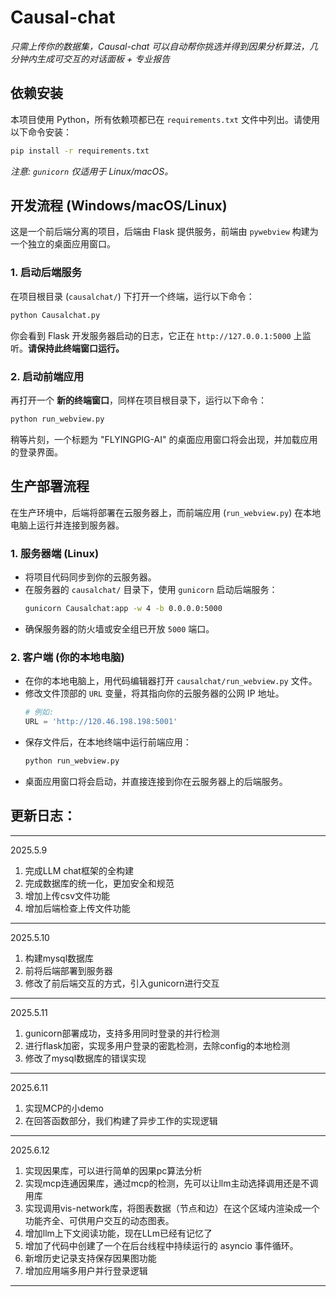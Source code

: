 # Causal-chat
*只需上传你的数据集，Causal-chat 可以自动帮你挑选并得到因果分析算法，几分钟内生成可交互的对话面板 + 专业报告*

## 依赖安装
本项目使用 Python，所有依赖项都已在 `requirements.txt` 文件中列出。请使用以下命令安装：
```bash
pip install -r requirements.txt
```
*注意: `gunicorn` 仅适用于 Linux/macOS。*

## 开发流程 (Windows/macOS/Linux)

这是一个前后端分离的项目，后端由 Flask 提供服务，前端由 `pywebview` 构建为一个独立的桌面应用窗口。

### 1. 启动后端服务
在项目根目录 (`causalchat/`) 下打开一个终端，运行以下命令：
```bash
python Causalchat.py
```
你会看到 Flask 开发服务器启动的日志，它正在 `http://127.0.0.1:5000` 上监听。**请保持此终端窗口运行。**

### 2. 启动前端应用
再打开一个 **新的终端窗口**，同样在项目根目录下，运行以下命令：
```bash
python run_webview.py
```
稍等片刻，一个标题为 "FLYINGPIG-AI" 的桌面应用窗口将会出现，并加载应用的登录界面。

## 生产部署流程

在生产环境中，后端将部署在云服务器上，而前端应用 (`run_webview.py`) 在本地电脑上运行并连接到服务器。

### 1. 服务器端 (Linux)
- 将项目代码同步到你的云服务器。
- 在服务器的 `causalchat/` 目录下，使用 `gunicorn` 启动后端服务：
  ```bash
  gunicorn Causalchat:app -w 4 -b 0.0.0.0:5000
  ```
- 确保服务器的防火墙或安全组已开放 `5000` 端口。

### 2. 客户端 (你的本地电脑)
- 在你的本地电脑上，用代码编辑器打开 `causalchat/run_webview.py` 文件。
- 修改文件顶部的 `URL` 变量，将其指向你的云服务器的公网 IP 地址。
  ```python
  # 例如:
  URL = 'http://120.46.198.198:5001' 
  ```
- 保存文件后，在本地终端中运行前端应用：
  ```bash
  python run_webview.py
  ```
- 桌面应用窗口将会启动，并直接连接到你在云服务器上的后端服务。


## 更新日志：


---
2025.5.9
1. 完成LLM chat框架的全构建
2. 完成数据库的统一化，更加安全和规范
3. 增加上传csv文件功能  
4. 增加后端检查上传文件功能

---
2025.5.10
1. 构建mysql数据库
2. 前将后端部署到服务器
3. 修改了前后端交互的方式，引入gunicorn进行交互

---
2025.5.11
1. gunicorn部署成功，支持多用同时登录的并行检测
2. 进行flask加密，实现多用户登录的密匙检测，去除config的本地检测
3. 修改了mysql数据库的错误实现

---
2025.6.11
1. 实现MCP的小demo
2. 在回答函数部分，我们构建了异步工作的实现逻辑
   
---
2025.6.12
1. 实现因果库，可以进行简单的因果pc算法分析
2. 实现mcp连通因果库，通过mcp的检测，先可以让llm主动选择调用还是不调用库
3. 实现调用vis-network库，将图表数据（节点和边）在这个区域内渲染成一个功能齐全、可供用户交互的动态图表。
4. 增加llm上下文阅读功能，现在LLm已经有记忆了
5. 增加了代码中创建了一个在后台线程中持续运行的 asyncio 事件循环。
6. 新增历史记录支持保存因果图功能
7. 增加应用端多用户并行登录逻辑
---